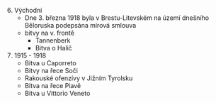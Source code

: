 6. Východní
	- Dne 3. března 1918 byla v Brestu-Litevském na území dnešního Běloruska podepsána mírová smlouva
	- bitvy na v. frontě
		- Tannenberk
		- Bitva o Halič
8. 1915 - 1918
	- Bitva u Caporreto
	- Bitvy na řece Soči
	- Rakouské ofenzívy v Jižním Tyrolsku
	- Bitva na řece Piavě
	- Bitva u Vittorio Veneto